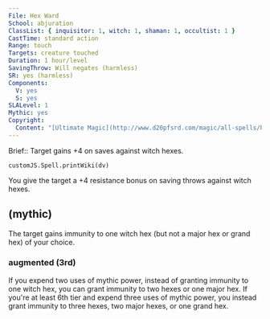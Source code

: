 ```yaml
---
File: Hex Ward
School: abjuration
ClassList: { inquisitor: 1, witch: 1, shaman: 1, occultist: 1 }
CastTime: standard action
Range: touch
Targets: creature touched
Duration: 1 hour/level
SavingThrow: Will negates (harmless)
SR: yes (harmless)
Components:
  V: yes
  S: yes
SLALevel: 1
Mythic: yes
Copyright:
  Content: "[Ultimate Magic](http://www.d20pfsrd.com/magic/all-spells/h/hex-ward)"
---
```

Brief:: Target gains +4 on saves against witch hexes.

```dataviewjs
customJS.Spell.printWiki(dv)
```

You give the target a +4 resistance bonus on saving throws against witch hexes.


## (mythic)

The target gains immunity to one witch hex (but not a major hex or grand hex) of your choice.


### augmented (3rd)

If you expend two uses of mythic power, instead of granting immunity to one witch hex, you can grant immunity to two hexes or one major hex. If you're at least 6th tier and expend three uses of mythic power, you instead grant immunity to three hexes, two major hexes, or one grand hex.
